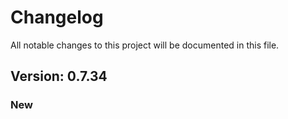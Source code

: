 # Changelog

All notable changes to this project will be documented in this file.

## Version: 0.7.34

### New



